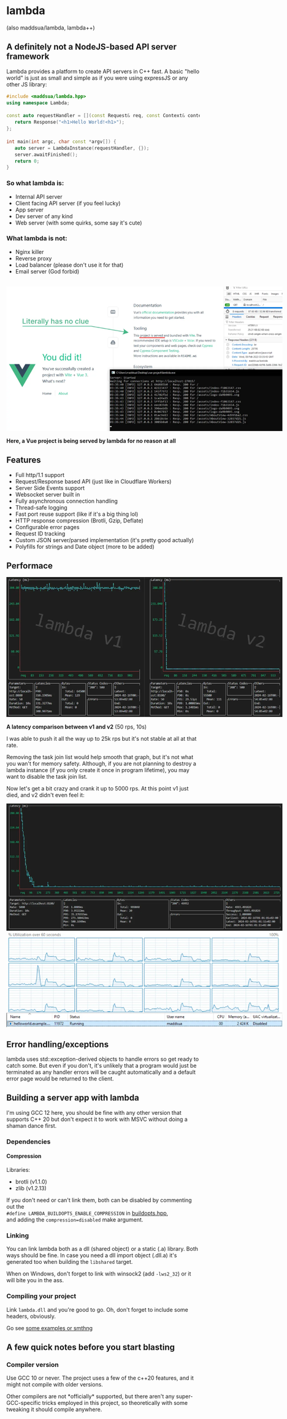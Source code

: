# lambda

(also maddsua/lambda, lambda++)

## A definitely not a NodeJS-based API server framework

Lambda provides a platform to create API servers in C++ fast.
A basic "hello world" is just as small and simple as if you were using expressJS or any other JS library:

```c++
#include <maddsua/lambda.hpp>
using namespace Lambda;

const auto requestHandler = [](const Request& req, const Context& context) {
   return Response("<h1>Hello World!<h1>");
};

int main(int argc, char const *argv[]) {
   auto server = LambdaInstance(requestHandler, {});
   server.awaitFinished();
   return 0;
}
```

### So what lambda is:
- Internal API server
- Client facing API server (if you feel lucky)
- App server
- Dev server of any kind
- Web server (with some quirks, some say it's cute)

### What lambda is not:
- Nginx killer
- Reverse proxy
- Load balancer (please don't use it for that)
- Email server (God forbid)

<br />

<img src="docs/what-have-i-done.webp" style="max-width: 720px" />

**Here, a Vue project is being served by lambda for no reason at all**


## Features

- Full http/1.1 support
- Request/Response based API (just like in Cloudflare Workers)
- Server Side Events support
- Websocket server built in
- Fully asynchronous connection handling
- Thread-safe logging
- Fast port reuse support (like if it's a big thing lol)
- HTTP response compression (Brotli, Gzip, Deflate)
- Configurable error pages
- Request ID tracking
- Custom JSON server/parsed implementation (it's pretty good actually)
- Polyfills for strings and Date object (more to be added)


## Performace 

<img src="docs/bench-v1-vs-v2.webp" style="max-width: 720px" />

**A latency comparison between v1 and v2** (50 rps, 10s)

I was able to push it all the way up to 25k rps but it's not stable at all at that rate.

Removing the task join list would help smooth that graph, but it's not what you wan't for memory safety.
Although, if you are not planning to destroy a lambda instance (if you only create it once in program lifetime),
you may want to disable the task join list.

Now let's get a bit crazy and crank it up to 5000 rps. At this point v1 just died, and v2 didn't even feel it:

<img src="docs/bench-v2-5krps.webp" style="max-width: 720px" />

## Error handling/exceptions

lambda uses std::exception-derived objects to handle errors so get ready to catch some.
But even if you don't, it's unlikely that a program would just be terminated as any handler
errors will be caught automatically and a default error page would be returned to the client.


## Building a server app with lambda

I'm using GCC 12 here, you should be fine with any other version that supports C++ 20
but don't expect it to work with MSVC without doing a shaman dance first.

### Dependencies

#### Compression

Libraries:

- brotli (v1.1.0)
- zlib (v1.2.13)

If you don't need or can't link them, both can be disabled by commenting out the  
`#define LAMBDA_BUILDOPTS_ENABLE_COMPRESSION` in [buildopts.hpp](buildopts.hpp),  
and adding the `compression=disabled` make argument.

### Linking

You can link lambda both as a dll (shared object) or a static (.a) library.
Both ways should be fine. In case you need a dll import object (.dll.a) it's generated too when building the `libshared` target.

When on Windows, don't forget to link with winsock2 (add `-lws2_32`) or it will bite you in the ass.

### Compiling your project

Link `lambda.dll` and you're good to go. Oh, don't forget to include some headers, obviously.

Go see [some examples or smthng](/examples)


## A few quick notes before you start blasting

### Compiler version

Use GCC 10 or never. The project uses a few of the c++20 features, and it might not compile with older versions.

Other compilers are not \*officially\* supported, but there aren't any super-GCC-specific tricks employed in this project, so theoretically with some tweaking it should compile anywhere.
